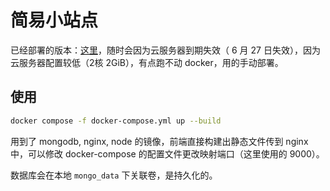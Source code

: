 # 简易小站点

已经部署的版本：[这里](http://139.9.132.77:8080)，随时会因为云服务器到期失效（ 6 月 27 日失效），因为云服务器配置较低（2核 2GiB），有点跑不动 docker，用的手动部署。

## 使用

```bash
docker compose -f docker-compose.yml up --build
```

用到了 mongodb, nginx, node 的镜像，前端直接构建出静态文件传到 nginx 中，可以修改 docker-compose 的配置文件更改映射端口（这里使用的 9000）。

数据库会在本地 `mongo_data` 下关联卷，是持久化的。

